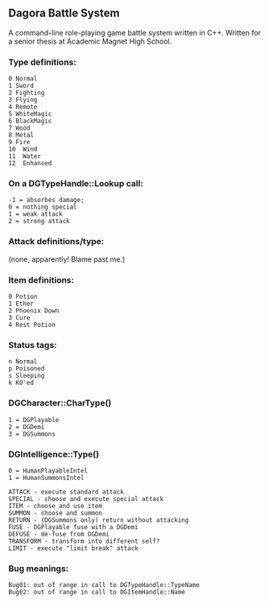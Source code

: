 ## Dagora Battle System ##

A command-line role-playing game battle system written in C++. Written for a senior thesis
at Academic Magnet High School.

### Type definitions:

    0 Normal
    1 Sword
    2 Fighting
    3 Flying
    4 Remote
    5 WhiteMagic
    6 BlackMagic
    7 Wood
    8 Metal
    9 Fire
    10  Wind
    11  Water
    12  Enhanced

### On a DGTypeHandle::Lookup call:

    -1 = absorbes damage;
    0 = nothing special
    1 = weak attack
    2 = strong attack

### Attack definitions/type:

(none, apparently! Blame past me.)

### Item definitions:

    0 Potion
    1 Ether
    2 Phoenix Down
    3 Cure
    4 Rest Potion

### Status tags:

    n Normal
    p Poisoned
    s Sleeping
    k KO'ed

### DGCharacter::CharType()

    1 = DGPlayable
    2 = DGDemi
    3 = DGSummons

### DGIntelligence::Type()

    0 = HumanPlayableIntel
    1 = HumanSummonsIntel

    ATTACK - execute standard attack
    SPECIAL - choose and execute special attack
    ITEM - choose and use item
    SUMMON - choose and summon
    RETURN - (DGSummons only) return without attacking
    FUSE - DGPlayable fuse with a DGDemi
    DEFUSE - de-fuse from DGDemi
    TRANSFORM - transform into different self?
    LIMIT - execute "limit break" attack

### Bug meanings:

    Bug01: out of range in call to DGTypeHandle::TypeName
    Bug02: out of range in call to DGItemHandle::Name
